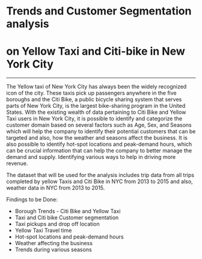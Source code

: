 # Trends and Customer Segmentation analysis 
# on Yellow Taxi and Citi-bike in New York City
-----

The Yellow taxi of New York City has always been the widely recognized icon of the city. These taxis pick up passengers anywhere in the five boroughs and the Citi Bike, a public bicycle sharing system that serves parts of New York City, is the largest bike-sharing program in the United States. With the existing wealth of data pertaining to Citi Bike and Yellow Taxi users in New York City, it is possible to identify and categorize the customer domain based on several factors such as Age, Sex, and Seasons which will help the company to identify their potential customers that can be targeted and also, how the weather and seasons affect the business. It is also possible to identify hot-spot locations and peak-demand hours, which can be crucial information that can help the company to better manage the demand and supply. Identifying various ways to help in driving more revenue. 

The dataset that will be used for the analysis includes trip data from all trips completed by yellow Taxis and Citi Bike in NYC from 2013 to 2015 and also, weather data in NYC from 2013 to 2015. 

Findings to be Done: 
* Borough Trends - Citi Bike and Yellow Taxi 
* Taxi and Citi bike Customer segmentation 
* Taxi pickups and drop off location 
* Yellow Taxi Travel time 
* Hot-spot locations and peak-demand hours
* Weather affecting the business
* Trends during various seasons
